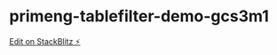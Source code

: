 # primeng-tablefilter-demo-gcs3m1

[Edit on StackBlitz ⚡️](https://stackblitz.com/edit/primeng-tablefilter-demo-gcs3m1)